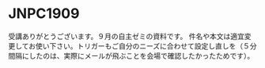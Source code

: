 # JNPC1909
受講ありがとうございます。９月の自主ゼミの資料です。
件名や本文は適宜変更してお使い下さい。トリガーもご自分のニーズに合わせて設定し直しを（５分間隔にしたのは、実際にメールが飛ぶことを会場で確認したかったためです）。
